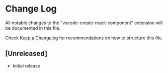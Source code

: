 # Change Log

All notable changes to the "vscode-create-react-component" extension will be documented in this file.

Check [Keep a Changelog](http://keepachangelog.com/) for recommendations on how to structure this file.

## [Unreleased]

- Initial release